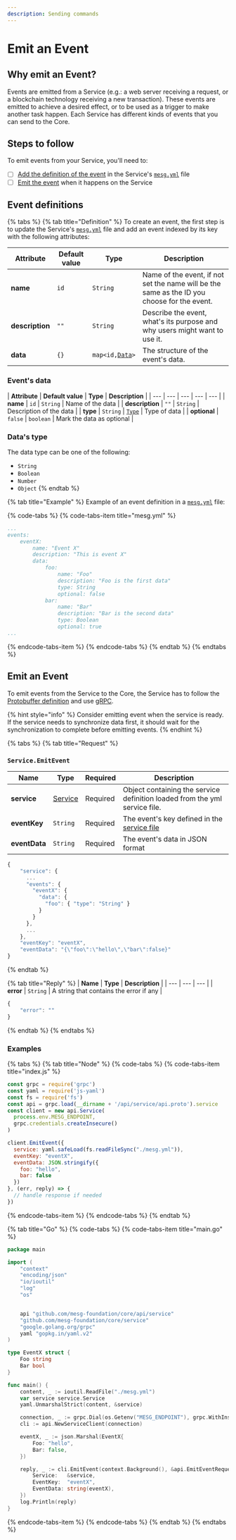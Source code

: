```yaml
---
description: Sending commands
---
```


# Emit an Event

## Why emit an Event? 

Events are emitted from a Service \(e.g.: a web server receiving a request, or a blockchain technology receiving a new transaction\). These events are emitted to achieve a desired effect, or to be used as a trigger to make another task happen. Each Service has different kinds of events that you can send to the Core. 

## Steps to follow

To emit events from your Service, you'll need to:

* [ ] [Add the definition of the event](communication-with-the-core.md#create-your-event) in the Service's [`mesg.yml`](service-file.md) file
* [ ] [Emit the event](communication-with-the-core.md#publish-your-event) when it happens on the Service

## Event definitions

{% tabs %}
{% tab title="Definition" %}
To create an event, the first step is to update the Service's [`mesg.yml`](service-file.md) file and add an event indexed by its key with the following attributes:

| **Attribute** | **Default value** | **Type** | **Description** |
| --- | --- | --- | --- |
| **name** | `id` | `String` | Name of the event, if not set the name will be the same as the ID you choose for the event. |
| **description** | `""` | `String` | Describe the event, what's its purpose and why users might want to use it. |
| **data** | `{}` | `map<id,`[`Data`](communication-with-the-core.md#data-of-your-event)`>` | The structure of the event's data. |

### Event's data

| **Attribute** | **Default value** | **Type** | **Description** |
| --- | --- | --- | --- | --- |
| **name** | `id` | `String` | Name of the data |
| **description** | `""` | `String` | Description of the data |
| **type** | `String` | [`Type`](communication-with-the-core.md#type-of-your-data) | Type of data |
| **optional** | `false` | `boolean` | Mark the data as optional |

### Data's type

The data type can be one of the following:

* `String`
* `Boolean`
* `Number`
* `Object`
{% endtab %}

{% tab title="Example" %}
Example of an event definition in a [`mesg.yml`](service-file.md) file:

{% code-tabs %}
{% code-tabs-item title="mesg.yml" %}
```yaml
...
events:
    eventX:
        name: "Event X"
        description: "This is event X"
        data:
            foo:
                name: "Foo"
                description: "Foo is the first data"
                type: String
                optional: false
            bar:
                name: "Bar"
                description: "Bar is the second data"
                type: Boolean
                optional: true
...
```
{% endcode-tabs-item %}
{% endcode-tabs %}
{% endtab %}
{% endtabs %}

## Emit an Event

To emit events from the Service to the Core, the Service has to follow the [Protobuffer definition](https://github.com/mesg-foundation/application/blob/dev/types/api_event.go) and use [gRPC](https://grpc.io/).

{% hint style="info" %}
Consider emitting event when the service is ready. If the service needs to synchronize data first, it should wait for the synchronization to complete before emitting events.
{% endhint %}

{% tabs %}
{% tab title="Request" %}
### `Service.EmitEvent`

| **Name** | **Type** | **Required** | **Description** |
| --- | --- | --- | --- |
| **service** | [Service](service-file.md) | Required | Object containing the service definition loaded from the yml service file. |
| **eventKey** | `String` | Required | The event's key defined in the [service file](https://github.com/mesg-foundation/documentation/tree/c1028b6f9d709adf2ad46364ce7baaa37e27ff8e/service/service/service-file.md) |
| **eventData** | `String` | Required | The event's data in JSON format |

```javascript
{
    "service": {
      ...
      "events": {
        "eventX": {
          "data": {
            "foo": { "type": "String" }
          }
        }
      },
      ...
    },
    "eventKey": "eventX",
    "eventData": "{\"foo\":\"hello\",\"bar\":false}"
}
```
{% endtab %}

{% tab title="Reply" %}
| **Name** | **Type** | **Description** |
| --- | --- | --- |
| **error** | `String` | A string that contains the error if any |

```javascript
{
    "error": ""
}
```
{% endtab %}
{% endtabs %}

### Examples

{% tabs %}
{% tab title="Node" %}
{% code-tabs %}
{% code-tabs-item title="index.js" %}
```javascript
const grpc = require('grpc')
const yaml = require('js-yaml')
const fs = require('fs')
const api = grpc.load(__dirname + '/api/service/api.proto').service
const client = new api.Service(
  process.env.MESG_ENDPOINT,
  grpc.credentials.createInsecure()
)

client.EmitEvent({
  service: yaml.safeLoad(fs.readFileSync("./mesg.yml")),
  eventKey: "eventX",
  eventData: JSON.stringify({
    foo: "hello",
    bar: false
  })
}, (err, reply) => {
  // handle response if needed
})
```
{% endcode-tabs-item %}
{% endcode-tabs %}
{% endtab %}

{% tab title="Go" %}
{% code-tabs %}
{% code-tabs-item title="main.go" %}
```go
package main

import (
	"context"
	"encoding/json"
	"io/ioutil"
	"log"
	"os"


	api "github.com/mesg-foundation/core/api/service"
	"github.com/mesg-foundation/core/service"
	"google.golang.org/grpc"
	yaml "gopkg.in/yaml.v2"
)

type EventX struct {
	Foo string
	Bar bool
}

func main() {
	content, _ := ioutil.ReadFile("./mesg.yml")
	var service service.Service
	yaml.UnmarshalStrict(content, &service)

	connection, _ := grpc.Dial(os.Getenv("MESG_ENDPOINT"), grpc.WithInsecure())
	cli := api.NewServiceClient(connection)

	eventX, _ := json.Marshal(EventX{
		Foo: "hello",
		Bar: false,
	})

	reply, _ := cli.EmitEvent(context.Background(), &api.EmitEventRequest{
		Service:   &service,
		EventKey:  "eventX",
		EventData: string(eventX),
	})
	log.Println(reply)
}

```
{% endcode-tabs-item %}
{% endcode-tabs %}
{% endtab %}
{% endtabs %}



